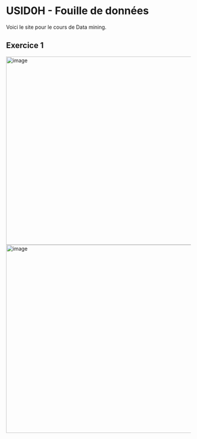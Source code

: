 # USID0H - Fouille de données

Voici le site pour le cours de Data mining.

## Exercice 1

<img width="513" alt="image" src="https://user-images.githubusercontent.com/46898260/109432226-913eb680-7a0a-11eb-8e4c-07002ff98181.png">
<img width="513" alt="image" src="https://user-images.githubusercontent.com/46898260/109432256-a6b3e080-7a0a-11eb-9be2-b75d9c9ca081.png">
